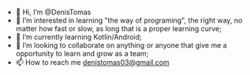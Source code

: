 - 👋 Hi, I’m @DenisTomas
- 👀 I’m interested in learning "the way of programing", the right way, no matter how fast or slow, as long that is a proper learning curve;
- 🌱 I’m currently learning Kotlin/Android;
- 💞️ I’m looking to collaborate on anything or anyone that give me a opportunity to learn and grow as a team;
- 📫 How to reach me denistomas03@gmail.com

<!---
Batuira/Batuira is a ✨ special ✨ repository because its `README.md` (this file) appears on your GitHub profile.
You can click the Preview link to take a look at your changes.
--->
